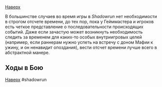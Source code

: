 [Наверх](Shadowrun%203rd%20Ed..md)

В большинстве случаев во время игры в *Shadowrun* нет необходимости в строгом отсчете времени, до тех пор, пока у Гейммастера и игроков есть четкое представление о последовательности происходящих событий. Даже если зачастую может возникнуть необходимость следить за временем для каких-то особых внутриигровых целей (например, если раннерам нужно успеть на встречу с доном Мафии к ужину, и он ненавидит опоздания), вести отсчет времени лучше всего в абстрактной манере.

## Ходы в Бою


[Наверх](Shadowrun%203rd%20Ed..md)
#shadowrun